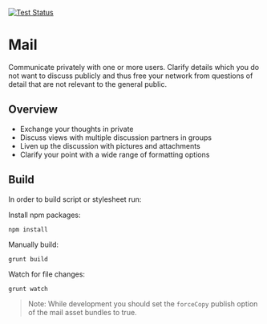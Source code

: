 [![Test Status](https://github.com/humhub/humhub-modules-mail/workflows/PHP%20Codeception%20Tests/badge.svg)](https://github.com/humhub/humhub-modules-mail/actions)

# Mail

Communicate privately with one or more users. Clarify details which you do not want to discuss publicly and thus free your network from questions of detail that are not relevant to the general public.

## Overview

- Exchange your thoughts in private
- Discuss views with multiple discussion partners in groups
- Liven up the discussion with pictures and attachments
- Clarify your point with a wide range of formatting options

## Build

In order to build script or stylesheet run:

Install npm packages:

```
npm install
```

Manually build:

```
grunt build
```

Watch for file changes:

```
grunt watch
```

> Note: While development you should set the `forceCopy` publish option of the mail asset bundles to true.